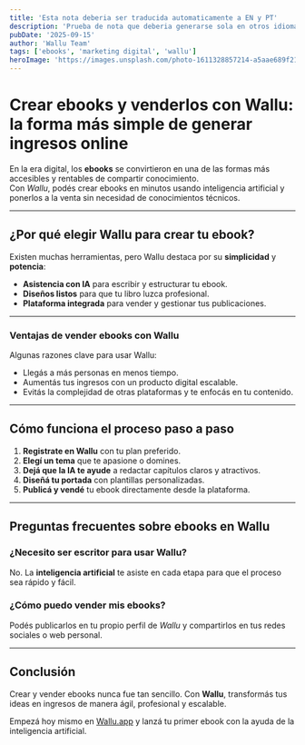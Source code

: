 ```yaml
---
title: 'Esta nota deberia ser traducida automaticamente a EN y PT'
description: 'Prueba de nota que deberia generarse sola en otros idiomas.'
pubDate: '2025-09-15'
author: 'Wallu Team'
tags: ['ebooks', 'marketing digital', 'wallu']
heroImage: 'https://images.unsplash.com/photo-1611328857214-a5aae689f21a?w=800&h=400&fit=crop'
---
```


# Crear ebooks y venderlos con Wallu: la forma más simple de generar ingresos online

En la era digital, los **ebooks** se convirtieron en una de las formas más accesibles y rentables de compartir conocimiento.  
Con *Wallu*, podés crear ebooks en minutos usando inteligencia artificial y ponerlos a la venta sin necesidad de conocimientos técnicos.  

---

## ¿Por qué elegir Wallu para crear tu ebook?

Existen muchas herramientas, pero Wallu destaca por su **simplicidad** y **potencia**:

- **Asistencia con IA** para escribir y estructurar tu ebook.  
- **Diseños listos** para que tu libro luzca profesional.  
- **Plataforma integrada** para vender y gestionar tus publicaciones.  

---

### Ventajas de vender ebooks con Wallu

Algunas razones clave para usar Wallu:  

- Llegás a más personas en menos tiempo.  
- Aumentás tus ingresos con un producto digital escalable.  
- Evitás la complejidad de otras plataformas y te enfocás en tu contenido.  

---

## Cómo funciona el proceso paso a paso

1. **Registrate en Wallu** con tu plan preferido.  
2. **Elegí un tema** que te apasione o domines.  
3. **Dejá que la IA te ayude** a redactar capítulos claros y atractivos.  
4. **Diseñá tu portada** con plantillas personalizadas.  
5. **Publicá y vendé** tu ebook directamente desde la plataforma.  

---

## Preguntas frecuentes sobre ebooks en Wallu

### ¿Necesito ser escritor para usar Wallu?

No. La **inteligencia artificial** te asiste en cada etapa para que el proceso sea rápido y fácil.

### ¿Cómo puedo vender mis ebooks?

Podés publicarlos en tu propio perfil de *Wallu* y compartirlos en tus redes sociales o web personal.  

---

## Conclusión

Crear y vender ebooks nunca fue tan sencillo. Con **Wallu**, transformás tus ideas en ingresos de manera ágil, profesional y escalable.  

Empezá hoy mismo en [Wallu.app](https://wallu.app) y lanzá tu primer ebook con la ayuda de la inteligencia artificial.

